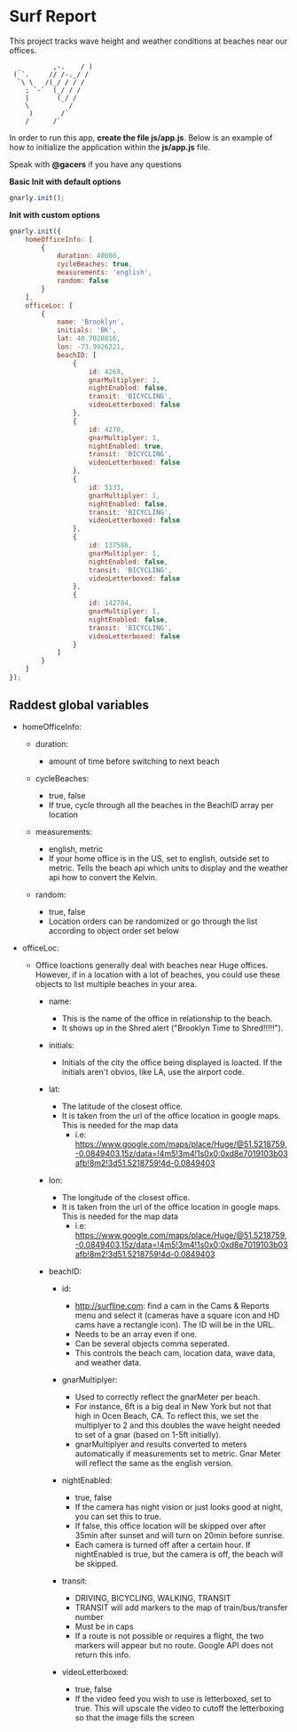 # Surf Report

This project tracks wave height and weather conditions at beaches near our offices.

      _        ,-.    / )
     ( `.     // /-._/ /
      `\ \   /(_/ / / /
        ; `-`  (_/ / /
        |       (_/ /
        \          /
         )       /`
        /      /`

In order to run this app, __create the file js/app.js__.  Below is an example of how to initialize the application within the __js/app.js__ file.

Speak with __@gacers__ if you have any questions

__Basic Init with default options__
```javascript
gnarly.init();
```

__Init with custom options__
```javascript
gnarly.init({
    homeOfficeInfo: [
        {
            duration: 40000,
            cycleBeaches: true,
            measurements: 'english',
            random: false
        }
    ],
    officeLoc: [
        {
            name: 'Brooklyn',
            initials: 'BK',
            lat: 40.7028816,
            lon: -73.9926221,
            beachID: [
                {
                    id: 4269,
                    gnarMultiplyer: 1,
                    nightEnabled: false,
                    transit: 'BICYCLING',
                    videoLetterboxed: false
                },
                {
                    id: 4270,
                    gnarMultiplyer: 1,
                    nightEnabled: true,
                    transit: 'BICYCLING',
                    videoLetterboxed: false
                },
                {
                    id: 5133,
                    gnarMultiplyer: 1,
                    nightEnabled: false,
                    transit: 'BICYCLING',
                    videoLetterboxed: false
                },
                {
                    id: 137586,
                    gnarMultiplyer: 1,
                    nightEnabled: false,
                    transit: 'BICYCLING',
                    videoLetterboxed: false
                },
                {
                    id: 142784,
                    gnarMultiplyer: 1,
                    nightEnabled: false,
                    transit: 'BICYCLING',
                    videoLetterboxed: false
                }
            ]
        }
    ]
});
```

## Raddest global variables

* homeOfficeInfo:
    * duration:
        * amount of time before switching to next beach
        
    * cycleBeaches:
        * true, false
        * If true, cycle through all the beaches in the BeachID array per location

    * measurements: 
        * english, metric
        * If your home office is in the US, set to english, outside set to metric. Tells the beach api which units to display and the weather api how to convert the Kelvin.
    
    * random: 
        * true, false
        * Location orders can be randomized or go through the list according to object order set below

* officeLoc:
    * Office loactions generally deal with beaches near Huge offices.  However, if in a location with a lot of beaches, you could use these objects to list multiple beaches in your area.
        
        * name:
            * This is the name of the office in relationship to the beach.  
            * It shows up in the Shred alert ("Brooklyn Time to Shred!!!!!").

        * initials:
            * Initials of the city the office being displayed is loacted. If the initials aren't obvios, like LA, use the airport code.

        * lat:
            * The latitude of the closest office.  
            * It is taken from the url of the office location in google maps.  This is needed for the map data
                * i.e: https://www.google.com/maps/place/Huge/@51.5218759,-0.0849403,15z/data=!4m5!3m4!1s0x0:0xd8e7019103b03afb!8m2!3d51.5218759!4d-0.0849403

        * lon:
            * The longitude of the closest office.  
            * It is taken from the url of the office location in google maps.  This is needed for the map data
                * i.e: https://www.google.com/maps/place/Huge/@51.5218759,-0.0849403,15z/data=!4m5!3m4!1s0x0:0xd8e7019103b03afb!8m2!3d51.5218759!4d-0.0849403

        * beachID: 
            * id:
                * http://surfline.com: find a cam in the Cams & Reports menu and select it (cameras have a square icon and HD cams have a rectangle icon).  The ID will be in the URL.
                * Needs to be an array even if one.
                * Can be several objects comma seperated.
                * This controls the beach cam, location data, wave data, and weather data.

            * gnarMultiplyer:
                * Used to correctly reflect the gnarMeter per beach.
                * For instance, 6ft is a big deal in New York but not that high in Ocen Beach, CA.  To reflect this, we set the multiplyer to 2 and this doubles the wave height needed to set of a gnar (based on 1-5ft initially).
                * gnarMultiplyer and results converted to meters automatically if measurements set to metric.  Gnar Meter will reflect the same as the english version.
            
            * nightEnabled:
                * true, false
                * If the camera has night vision or just looks good at night, you can set this to true.
                * If false, this office location will be skipped over after 35min after sunset and will turn on 20min before sunrise.
                * Each camera is turned off after a certain hour.  If nightEnabled is true, but the camera is off, the beach will be skipped.
            
            * transit: 
                * DRIVING, BICYCLING, WALKING, TRANSIT
                * TRANSIT will add markers to the map of train/bus/transfer number
                * Must be in caps
                * If a route is not possible or requires a flight, the two markers will appear but no route.  Google API does not return this info.

            * videoLetterboxed: 
                * true, false
                * If the video feed you wish to use is letterboxed, set to true.  This will upscale the video to cutoff the letterboxing so that the image fills the screen
